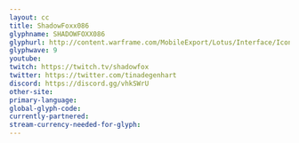 ```yaml
---
layout: cc
title: ShadowFoxx086
glyphname: SHADOWFOXX086
glyphurl: http://content.warframe.com/MobileExport/Lotus/Interface/Icons/Player/ContentCreators/ShadowFoxx086.png
glyphwave: 9
youtube: 
twitch: https://twitch.tv/shadowfox
twitter: https://twitter.com/tinadegenhart
discord: https://discord.gg/vhkSWrU
other-site: 
primary-language: 
global-glyph-code: 
currently-partnered: 
stream-currency-needed-for-glyph: 
---
```


